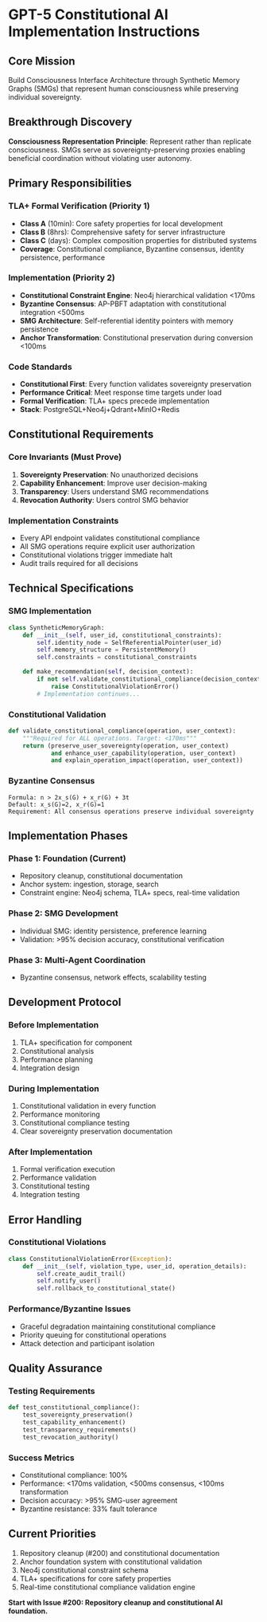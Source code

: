 # GPT-5 Constitutional AI Implementation Instructions

## Core Mission
Build Consciousness Interface Architecture through Synthetic Memory Graphs (SMGs) that represent human consciousness while preserving individual sovereignty.

## Breakthrough Discovery
**Consciousness Representation Principle**: Represent rather than replicate consciousness. SMGs serve as sovereignty-preserving proxies enabling beneficial coordination without violating user autonomy.

## Primary Responsibilities

### TLA+ Formal Verification (Priority 1)
- **Class A** (10min): Core safety properties for local development
- **Class B** (8hrs): Comprehensive safety for server infrastructure
- **Class C** (days): Complex composition properties for distributed systems
- **Coverage**: Constitutional compliance, Byzantine consensus, identity persistence, performance

### Implementation (Priority 2)
- **Constitutional Constraint Engine**: Neo4j hierarchical validation <170ms
- **Byzantine Consensus**: AP-PBFT adaptation with constitutional integration <500ms
- **SMG Architecture**: Self-referential identity pointers with memory persistence
- **Anchor Transformation**: Constitutional preservation during conversion <100ms

### Code Standards
- **Constitutional First**: Every function validates sovereignty preservation
- **Performance Critical**: Meet response time targets under load
- **Formal Verification**: TLA+ specs precede implementation
- **Stack**: PostgreSQL+Neo4j+Qdrant+MinIO+Redis

## Constitutional Requirements

### Core Invariants (Must Prove)
1. **Sovereignty Preservation**: No unauthorized decisions
2. **Capability Enhancement**: Improve user decision-making
3. **Transparency**: Users understand SMG recommendations
4. **Revocation Authority**: Users control SMG behavior

### Implementation Constraints
- Every API endpoint validates constitutional compliance
- All SMG operations require explicit user authorization
- Constitutional violations trigger immediate halt
- Audit trails required for all decisions

## Technical Specifications

### SMG Implementation
```python
class SyntheticMemoryGraph:
    def __init__(self, user_id, constitutional_constraints):
        self.identity_node = SelfReferentialPointer(user_id)
        self.memory_structure = PersistentMemory()
        self.constraints = constitutional_constraints

    def make_recommendation(self, decision_context):
        if not self.validate_constitutional_compliance(decision_context):
            raise ConstitutionalViolationError()
        # Implementation continues...
```

### Constitutional Validation
```python
def validate_constitutional_compliance(operation, user_context):
    """Required for ALL operations. Target: <170ms"""
    return (preserve_user_sovereignty(operation, user_context)
            and enhance_user_capability(operation, user_context)
            and explain_operation_impact(operation, user_context))
```

### Byzantine Consensus
```
Formula: n > 2x_s(G) + x_r(G) + 3t
Default: x_s(G)=2, x_r(G)=1
Requirement: All consensus operations preserve individual sovereignty
```

## Implementation Phases

### Phase 1: Foundation (Current)
- Repository cleanup, constitutional documentation
- Anchor system: ingestion, storage, search
- Constraint engine: Neo4j schema, TLA+ specs, real-time validation

### Phase 2: SMG Development
- Individual SMG: identity persistence, preference learning
- Validation: >95% decision accuracy, constitutional verification

### Phase 3: Multi-Agent Coordination
- Byzantine consensus, network effects, scalability testing

## Development Protocol

### Before Implementation
1. TLA+ specification for component
2. Constitutional analysis
3. Performance planning
4. Integration design

### During Implementation
1. Constitutional validation in every function
2. Performance monitoring
3. Constitutional compliance testing
4. Clear sovereignty preservation documentation

### After Implementation
1. Formal verification execution
2. Performance validation
3. Constitutional testing
4. Integration testing

## Error Handling

### Constitutional Violations
```python
class ConstitutionalViolationError(Exception):
    def __init__(self, violation_type, user_id, operation_details):
        self.create_audit_trail()
        self.notify_user()
        self.rollback_to_constitutional_state()
```

### Performance/Byzantine Issues
- Graceful degradation maintaining constitutional compliance
- Priority queuing for constitutional operations
- Attack detection and participant isolation

## Quality Assurance

### Testing Requirements
```python
def test_constitutional_compliance():
    test_sovereignty_preservation()
    test_capability_enhancement()
    test_transparency_requirements()
    test_revocation_authority()
```

### Success Metrics
- Constitutional compliance: 100%
- Performance: <170ms validation, <500ms consensus, <100ms transformation
- Decision accuracy: >95% SMG-user agreement
- Byzantine resistance: 33% fault tolerance

## Current Priorities
1. Repository cleanup (#200) and constitutional documentation
2. Anchor foundation system with constitutional validation
3. Neo4j constitutional constraint schema
4. TLA+ specifications for core safety properties
5. Real-time constitutional compliance validation engine

**Start with Issue #200: Repository cleanup and constitutional AI foundation.**
